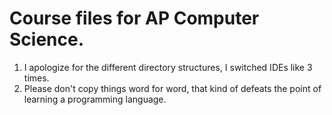 # Course files for AP Computer Science.

1. I apologize for the different directory structures, I switched IDEs like 3 times. 
2. Please don't copy things word for word, that kind of defeats the point of learning a programming language. 

